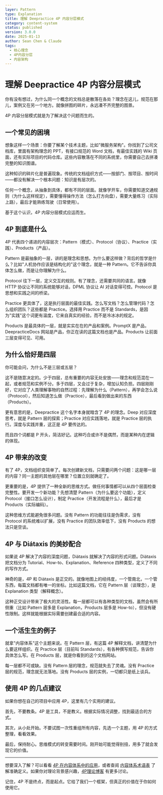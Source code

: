 ```yaml
---
layer: Pattern
type: Explanation
title: 理解 Deepractice 4P 内容分层模式
category: content-system
status: published
version: 3.0.0
date: 2025-01-13
author: Sean Chen & Claude
tags:
  - 核心理念
  - 4P内容分层
  - 内容架构
---
```


# 理解 Deepractice 4P 内容分层模式

你有没有想过，为什么同一个概念的文档总是散落在各处？理念在这儿，规范在那儿，案例又在另一个地方。就像拼图的碎片，永远凑不齐完整的图景。

4P 内容分层模式就是为了解决这个问题而生的。

## 一个常见的困境

想象这样一个场景：你要了解某个技术主题，比如"微服务架构"。你找到了公司文档库，里面有架构理念的 PPT，有接口规范的 Word 文档，有最佳实践的 Wiki 页面，还有实际项目的代码仓库。这些内容散落在不同的系统里，你需要自己去拼凑完整的知识图谱。

这种知识的碎片化是普遍现象。传统的文档组织方式——按部门、按项目、按时间——都没有解决一个根本问题：知识是有层次的。

任何一个概念，从抽象到具体，都有不同的层面。就像学开车，你需要知道交通规则（为什么这样规定），需要懂得操作方法（怎么打方向盘），需要大量练习（实际上路），最后才能熟练驾驶（日常使用）。

基于这个认识，4P 内容分层模式应运而生。

## 4P 到底是什么

4P 代表四个递进的内容层次：Pattern（模式）、Protocol（协议）、Practice（实践）、Products（产品）。

Pattern 是最抽象的一层，讲的是理念和思想。为什么要这样做？背后的哲学是什么？比如"人机协作应该是结构化的"这个理念，就是一种 Pattern。它不告诉你具体怎么做，而是让你理解为什么。

Protocol 往下一层，定义交互的规则。有了理念，还需要共同的语言。就像 HTTP 协议让不同的系统能够对话，DPML 协议让 AI 对话变得可控。Protocol 是思想和实践之间的桥梁。

Practice 更具体了，这是执行层面的最佳实践。怎么写文档？怎么管理代码？怎么组织团队？这些都是 Practice。选择用 Practice 而不是 Standards，是因为"实践"这个词更有温度，它来自真实的经验，而不是冷冰冰的规定。

Products 是最具体的一层，就是实实在在的产品和案例。PromptX 是产品，DeepracticeDocs 网站是产品，你正在读的这篇文档也是产品。Products 让前面三层变得可见、可用。

## 为什么恰好是四层

你可能会问，为什么不是三层或五层？

这不是随意决定的。少于四层，总有重要的内容无处安放——理念和规范混在一起，或者规范和实例不分。多于四层，又会过于复杂，增加认知负担。四层刚刚好，它对应了人类理解事物的自然过程：先理解为什么（Pattern），再学会怎么说（Protocol），然后知道怎么做（Practice），最后看到做出来的东西（Products）。

更有意思的是，Deepractice 这个名字本身就暗含了 4P 的理念。Deep 对应深度思考，就是 Pattern 层的探索；Practice 对应实践落地，就是 Practice 层的执行。深度与实践并重，这正是 4P 要传达的。

而且四个词都是 P 开头，简洁好记。这种巧合或许不是偶然，而是某种内在逻辑的体现。

## 4P 带来的改变

有了 4P，文档组织变简单了。每次创建新文档，只需要问两个问题：这是哪一层的内容？同一主题的其他层在哪里？位置立刻就确定了。

更重要的是，4P 提供了一种全新的思维方式。做任何事情都可以从四个层面检查完整性。要开发一个新功能？先想清楚 Pattern（为什么要这个功能），定义 Protocol（接口怎么设计），制定 Practice（开发流程是什么），最后才是 Products（实际编码）。

这种思维方式能避免很多问题。没有 Pattern 的功能往往是伪需求，没有 Protocol 的系统难以扩展，没有 Practice 的团队效率低下，没有 Products 的想法只是空谈。

## 4P 与 Diátaxis 的美妙配合

如果说 4P 解决了内容的深度问题，Diátaxis 就解决了内容的形式问题。Diátaxis 把文档分为 Tutorial、How-to、Explanation、Reference 四种类型，定义了不同的写作方式。

神奇的是，4P 和 Diátaxis 是正交的。就像地图上的经纬度，一个管南北，一个管东西，每篇文档都有唯一的坐标。比如这篇文档，它在 Pattern 层（谈理念），是 Explanation 类型（解释概念）。

这种正交设计带来了极大的灵活性。每一层都可以有各种类型的文档，虽然会有所侧重（比如 Pattern 层多是 Explanation，Products 层多是 How-to），但没有硬性限制。这样就能根据实际需要创建最合适的内容。

## 一个活生生的例子

就拿"内容体系"这个主题来说。在 Pattern 层，有这篇 4P 解释文档，讲清楚为什么要这样组织。在 Practice 层（目前叫 Standards），有各种撰写规范，告诉你具体怎么写。在 Products 层，就是你看到的这个文档网站。

每一层都不可或缺。没有 Pattern 层的理念，规范就失去了灵魂。没有 Practice 层的规范，理念就无法落地。没有 Products 层的实例，一切都只是纸上谈兵。

## 使用 4P 的几点建议

如果你想在自己的项目中应用 4P，这里有几个实用的建议。

首先，不要教条。4P 是工具，不是教义。根据实际情况调整，找到最适合的方式。

其次，从小处开始。不要试图一次性重组所有内容，先选一个主题，用 4P 的方式整理，看看效果。

最后，保持耐心。思维模式的转变需要时间。刚开始可能觉得别扭，用多了就会发现它的价值。

---

想要深入了解？可以看看 [4P 在内容体系中的应用](./understanding-content-system.md)，或者查阅 [内容体系术语表](/zh/practice/content-system/glossary) 了解准确定义。如果你对理论背景感兴趣，[4P理论博客](https://deepractice.github.io/blog/4p-theory.html) 有更多讨论。

记住，4P 不是终点，而是起点。它给了我们一个框架，但真正的价值在于你如何使用它。